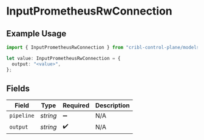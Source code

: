 # InputPrometheusRwConnection

## Example Usage

```typescript
import { InputPrometheusRwConnection } from "cribl-control-plane/models/operations";

let value: InputPrometheusRwConnection = {
  output: "<value>",
};
```

## Fields

| Field              | Type               | Required           | Description        |
| ------------------ | ------------------ | ------------------ | ------------------ |
| `pipeline`         | *string*           | :heavy_minus_sign: | N/A                |
| `output`           | *string*           | :heavy_check_mark: | N/A                |